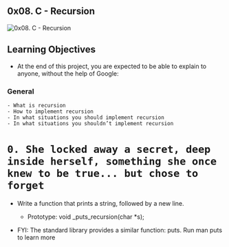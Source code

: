 ## 0x08. C - Recursion
![0x08. C - Recursion](https://s3.amazonaws.com/intranet-projects-files/holbertonschool-low_level_programming/219/a88.jpg)
## Learning Objectives
* At the end of this project, you are expected to be able to explain to anyone, without the help of Google:

### General
	- What is recursion
	- How to implement recursion
	- In what situations you should implement recursion
	- In what situations you shouldn’t implement recursion
# ``` 0. She locked away a secret, deep inside herself, something she once knew to be true... but chose to forget ```
* Write a function that prints a string, followed by a new line.

	- Prototype: void _puts_recursion(char *s);
* FYI: The standard library provides a similar function: puts. Run man puts to learn more


